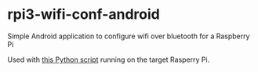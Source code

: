 # rpi3-wifi-conf-android
Simple Android application to configure wifi over bluetooth for a Raspberry Pi

Used with [this Python script](https://github.com/bediver/rpi3-wifi-conf) running on the target Rasperry Pi.